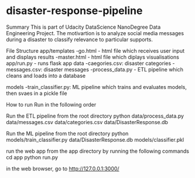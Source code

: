 # disaster-response-pipeline

Summary
This is part of Udacity DataScience NanoDegree Data Engineering Project. The motivartion is to analyze social media messages during a disaster to classify relevance to particular supports.

File Structure
app/templates
-go.html - html file which receives user input and displays results
-master.html - html file which diplays visualisations
app/run.py - runs flask app
data
-caegories.csv: disaster categories
-messages.csv: disaster messages
-process_data.py - ETL pipeline which cleans and loads into a database

models
-train_classifier.py: ML pipeline which trains and evaluates models, then svaes in a pickle file

How to run
Run in the following order

Run the ETL pipeline from the root directory
python data/process_data.py data/messages.csv data/categories.csv data/DisasterResponse.db

Run the ML pipeline from the root directory
python models/train_classifier.py data/DisasterResponse.db models/classifier.pkl

run the web app from the app directory by running the following commands
cd app
python run.py

in the web browser, go to http://127.0.0.1:3000/